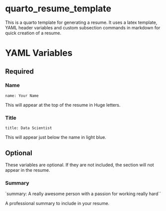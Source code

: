 # quarto_resume_template
This is a quarto template for generating a resume. It uses a latex template, YAML header variables and custom subsection commands in markdown for quick creation of a resume.

# YAML Variables

## Required

### Name

`name: Your Name`

This will appear at the top of the resume in Huge letters.

### Title

`title: Data Scientist`

This will appear just below the name in light blue.

## Optional

These variables are optional. If they are not included, the section will not appear in the resume.

### Summary

`summary: A really awesome person with a passion for working really hard``

A professional summary to include in your resume.
